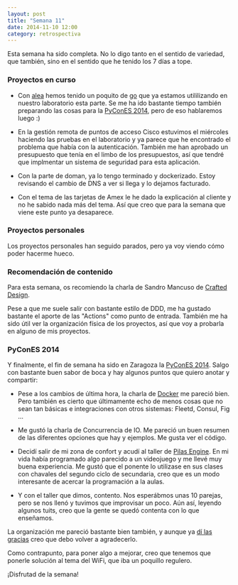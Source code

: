 ```yaml
---
layout: post
title: "Semana 11"
date: 2014-11-10 12:00
category: retrospectiva
---
```


Esta semana ha sido completa. No lo digo tanto en el sentido de variedad, que
también, sino en el sentido que he tenido los 7 días a tope.

###  Proyectos en curso

* Con [alea](http://alea-soluciones.com) hemos tenido un poquito de
  [go](http://golang.org) que ya estamos utililizando en nuestro laboratorio
  esta parte. Se me ha ido bastante tiempo también preparando las cosas para la
  [PyConES 2014](http://2014.es.pycon.org), pero de eso hablaremos luego :)

* En la gestión remota de puntos de acceso Cisco estuvimos el miércoles haciendo
  las pruebas en el laboratorio y ya parece que he encontrado el problema que
  había con la autenticación. También me han aprobado un presupuesto que tenía
  en el limbo de los presupuestos, así que tendré que implmentar un sistema de
  seguridad para esta aplicación.

* Con la parte de doman, ya lo tengo terminado y dockerizado. Estoy revisando el
  cambio de DNS a ver si llega y lo dejamos facturado.

* Con el tema de las tarjetas de Amex le he dado la explicación al cliente y no
  he sabido nada más del tema. Así que creo que para la semana que viene este
  punto ya desaparece.

###  Proyectos personales

Los proyectos personales han seguido parados, pero ya voy viendo cómo poder
hacerme hueco.

###  Recomendación de contenido

Para esta semana, os recomiendo la charla de Sandro Mancuso de [Crafted
Design](https://vimeo.com/107963074).

Pese a que me suele salir con bastante
estilo de DDD, me ha gustado bastante el aporte de las "Actions" como punto de
entrada. También me ha sido útil ver la organización física de los proyectos,
así que voy a probarla en alguno de mis proyectos.

###  PyConES 2014

Y finalmente, el fin de semana ha sido en Zaragoza la [PyConES
2014](http://2014.es.pycon.org). Salgo con bastante buen sabor de boca y hay
algunos puntos que quiero anotar y compartir:

* Pese a los cambios de última hora, la charla de [Docker](http://docker.io) me
  pareció bien. Pero también es cierto que últimamente echo de menos cosas que
  no sean tan básicas e integraciones con otros sistemas: Fleetd, Consul, Fig ...

* Me gustó la charla de Concurrencia de IO. Me pareció un buen resumen de las
  diferentes opciones que hay y ejemplos. Me gusta ver el código.

* Decidí salir de mi zona de confort y acudí al taller de [Pilas
  Engine](http://pilas-engine.com.ar/index.html). En mi vida había
   programado algo parecido a un videojuego y me llevé muy buena
  experiencia. Me gustó que el ponente lo utilizase en sus clases con chavales
  del segundo ciclo de secundaria, creo que es un modo interesante de acercar la
  programación a la aulas.

* Y con el taller que dimos, contento. Nos esperábmos unas 10 parejas, pero se
  nos llenó y tuvimos que improvisar un poco. Aún así, leyendo algunos tuits,
  creo que la gente se quedó contenta con lo que enseñamos.

La organización me pareció bastante bien también, y aunque ya [dí las
gracias](https://twitter.com/nestorsalceda/status/531555436156436482) creo que
debo volver a agradecerlo.

Como contrapunto, para poner algo a mejorar, creo que tenemos que ponerle
solución al tema del WiFi, que iba un poquillo regulero.

¡Disfrutad de la semana!
